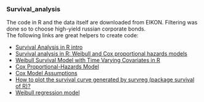 ### Survival_analysis
The code in R and the data itself are downloaded from EIKON. Filtering was done so to choose high-yield russian corporate bonds.  
The following links are great helpers to create code: 
* [Survival Analysis in R intro](https://www.emilyzabor.com/tutorials/survival_analysis_in_r_tutorial.html#Part_1:_Introduction_to_Survival_Analysis)  
* [Survival analysis in R: Weibull and Cox proportional hazards models](https://www.r-bloggers.com/2013/08/survival-analysis-in-r-weibull-and-cox-proportional-hazards-models/)  
* [Weibull Survival Model with Time Varying Covariates in R](https://stats.stackexchange.com/questions/206024/weibull-survival-model-with-time-varying-covariates-in-r)  
* [Cox Proportional-Hazards Model](http://www.sthda.com/english/wiki/cox-proportional-hazards-model)  
* [Cox Model Assumptions](http://www.sthda.com/english/wiki/cox-model-assumptions)  
* [How to plot the survival curve generated by survreg (package survival of R)?](https://stackoverflow.com/questions/9151591/how-to-plot-the-survival-curve-generated-by-survreg-package-survival-of-r)  
* [Weibull regression model](https://www.ncbi.nlm.nih.gov/pmc/articles/PMC5233524/)
